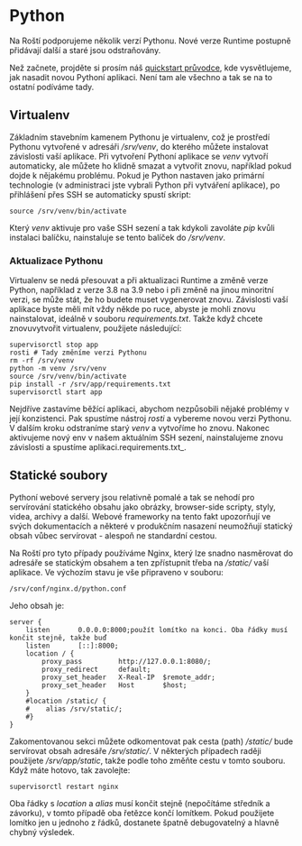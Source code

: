 # Python

Na Roští podporujeme několik verzí Pythonu. Nové verze Runtime postupně přidávají další a staré jsou odstraňovány.

Než začnete, projděte si prosím náš [quickstart průvodce](../quickstart/first_deployment.md), kde vysvětlujeme, jak nasadit novou Pythoní aplikaci. Není tam ale všechno a tak se na to ostatní podíváme tady.

## Virtualenv

Základním stavebním kamenem Pythonu je virtualenv, což je prostředí Pythonu vytvořené v adresáři */srv/venv*, do kterého můžete instalovat závislosti vaší aplikace. Při vytvoření Pythoní aplikace se *venv* vytvoří automaticky, ale můžete ho klidně smazat a vytvořit znovu, například pokud dojde k nějakému problému. Pokud je Python nastaven jako primární technologie (v administraci jste vybrali Python při vytváření aplikace), po přihlášení přes SSH se automaticky spustí skript:

    source /srv/venv/bin/activate

Který *venv* aktivuje pro vaše SSH sezení a tak kdykoli zavoláte *pip* kvůli instalaci balíčku, nainstaluje se tento balíček do */srv/venv*.

### Aktualizace Pythonu

Virtualenv se nedá přesouvat a při aktualizaci Runtime a změně verze Python, například z verze 3.8 na 3.9 nebo i při změně na jinou minoritní verzi, se může stát, že ho budete muset vygenerovat znovu. Závislosti vaší aplikace byste měli mít vždy někde po ruce, abyste je mohli znovu nainstalovat, ideálně v souboru *requirements.txt*. Takže když chcete znovuvytvořit virtualenv, použijete následující:

```shell
supervisorctl stop app
rosti # Tady změníme verzi Pythonu
rm -rf /srv/venv
python -m venv /srv/venv
source /srv/venv/bin/activate
pip install -r /srv/app/requirements.txt
supervisorctl start app
```

Nejdříve zastavíme běžící aplikaci, abychom nezpůsobili nějaké problémy v její konzistenci. Pak spustíme nástroj *rosti* a vybereme novou verzi Pythonu. V dalším kroku odstraníme starý *venv* a vytvoříme ho znovu. Nakonec aktivujeme nový env v našem aktuálním SSH sezení, nainstalujeme znovu závislosti a spustíme aplikaci.requirements.txt_.

## Statické soubory

Pythoní webové servery jsou relativně pomalé a tak se nehodí pro servírování statického obsahu jako obrázky, browser-side scripty, styly, videa, archivy a další. Webové frameworky na tento fakt upozorňují ve svých dokumentacích a některé v produkčním nasazení neumožňují statický obsah vůbec servírovat - alespoň ne standardní cestou.

Na Roští pro tyto případy používáme Nginx, který lze snadno nasměrovat do adresáře se statickým obsahem a ten zpřístupnit třeba na */static/* vaší aplikace. Ve výchozím stavu je vše připraveno v souboru:

    /srv/conf/nginx.d/python.conf

Jeho obsah je:

    server {
        listen       0.0.0.0:8000;použít lomítko na konci. Oba řádky musí končit stejně, takže buď
        listen       [::]:8000;
        location / {
            proxy_pass         http://127.0.0.1:8080/;
            proxy_redirect     default;
            proxy_set_header   X-Real-IP  $remote_addr;
            proxy_set_header   Host       $host;
        }
        #location /static/ {
        #    alias /srv/static/;
        #}
    }

Zakomentovanou sekci můžete odkomentovat pak cesta (path) */static/* bude servírovat obsah adresáře */srv/static/*. V některých případech raději použijete */srv/app/static*, takže podle toho změňte cestu v tomto souboru. Když máte hotovo, tak zavolejte:

    supervisorctl restart nginx

Oba řádky s *location* a *alias* musí končit stejně (nepočítáme středník a závorku), v tomto případě oba řetězce končí lomítkem. Pokud použijete lomítko jen u jednoho z řádků, dostanete špatně debugovatelný a hlavně chybný výsledek.

